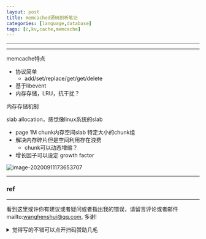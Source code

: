 ```yaml
---
layout: post
title: memcached源码剖析笔记
categories: [language,database]
tags: [c,kv,cache,memcache]
---
```

  

---

 

---

memcache特点

- 协议简单
  - add/set/replace/get/get/delete
- 基于libevent
- 内存存储，LRU，抗干扰？

内存存储机制

slab allocation，感觉像linux系统的slab

- page 1M chunk内存空间slab 特定大小的chunk组
- 解决内存碎片但是空间利用存在浪费
  - chunk可以动态増缩？
- 增长因子可以设定 growth factor

![image-20200911173653707](https://wanghenshui.github.io/assets/image-20200911173653707.png)

---

### ref





---

看到这里或许你有建议或者疑问或者指出我的错误，请留言评论或者邮件mailto:wanghenshui@qq.com, 多谢! 
<details>
<summary>觉得写的不错可以点开扫码赞助几毛</summary>
<img src="https://wanghenshui.github.io/assets/wepay.png" alt="微信转账">
</details>